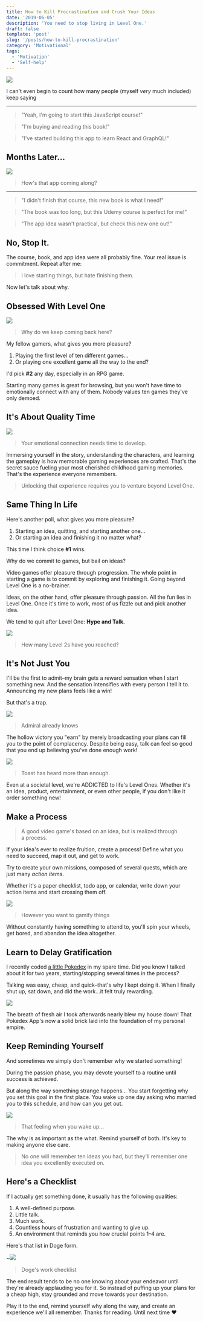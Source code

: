 ```yaml
---
title: How to Kill Procrastination and Crush Your Ideas
date: '2019-06-05'
description: 'You need to stop living in Level One.'
draft: false
template: 'post'
slug: '/posts/how-to-kill-procrastination'
category: 'Motivational'
tags:
  - 'Motivation'
  - 'Self-help'
---
```


![](https://cdn-images-1.medium.com/max/1600/1*JEKRzcr_4Pl0iXcdRPgU_A.jpeg)

I can't even begin to count how many people (myself _very_ much included) keep saying

<hr />

> "Yeah, I'm going to start this JavaScript course!"

> "I'm buying and reading this book!"

> "I've started building this app to learn React and GraphQL!"

## Months Later...

![](https://cdn-images-1.medium.com/max/1600/1*xVBS5nq1Qw5WVJhLa0SavA.jpeg)

> How's that app coming along?

<hr />

> "I didn't finish that course, this new book is what I need!"

> "The book was too long, but this Udemy course is perfect for me!"

> "The app idea wasn't practical, but check this new one out!"

## No, Stop It.

The course, book, and app idea were all probably fine. Your real issue is commitment.
Repeat after me:

> I love starting things, but hate finishing them.

Now let's talk about why.

## Obsessed With Level One

![](https://cdn-images-1.medium.com/max/1600/1*IXjiUncqv-A8hIvGQCdTdg.jpeg)

> Why do we keep coming back here?

My fellow gamers, what gives you more pleasure?

1. Playing the first level of ten different games...
2. Or playing one excellent game all the way to the end?

I'd pick **#2** any day, especially in an RPG game.

Starting many games is great for browsing, but you won't have time to emotionally connect with any of them. Nobody values ten games they've only demoed.

## It's About Quality Time

![](https://cdn-images-1.medium.com/max/1600/0*da6gUlsRd-xEoeds)

> Your emotional connection needs time to develop.

Immersing yourself in the story, understanding the characters, and learning the gameplay is how memorable gaming experiences are crafted. That's the secret sauce fueling your most cherished childhood gaming memories. That's the experience everyone remembers.

> Unlocking that experience requires you to venture beyond Level One.

## Same Thing In Life

Here's another poll, what gives you more pleasure?

1. Starting an idea, quitting, and starting another one...
2. Or starting an idea and finishing it no matter what?

This time I think choice **#1** wins.

Why do we commit to games, but bail on ideas?

Video games offer pleasure through progression. The whole point in starting a game is to commit by exploring and finishing it. Going beyond Level One is a no-brainer.

Ideas, on the other hand, offer pleasure through passion. All the fun lies in Level One. Once it's time to work, most of us fizzle out and pick another idea.

We tend to quit after Level One: **Hype and Talk.**

![](https://cdn-images-1.medium.com/max/1600/1*hxwBJ8YnDNb40mxlYjdtHw.png)

> How many Level 2s have you reached?

## It's Not Just You

I'll be the first to admit–my brain gets a reward sensation when I start something new. And the sensation intensifies with every person I tell it to. Announcing my new plans feels like a win!

But that's a trap.

![](https://cdn-images-1.medium.com/max/1600/0*wUy3i7lFhFCIOUVF.jpg)

> Admiral already knows

The hollow victory you "earn" by merely broadcasting your plans can fill you to the point of complacency. Despite being easy, talk can feel so good that you end up believing you've done enough work!

![](https://cdn-images-1.medium.com/max/1600/1*MDZY3xzveezEihF6myoavA.png)

> Toast has heard more than enough.

Even at a societal level, we're ADDICTED to life's Level Ones. Whether it's an idea, product, entertainment, or even other people, if you don't like it order something new!

## Make a Process

> A good video game's based on an idea, but is realized through a process.

If your idea's ever to realize fruition, create a process! Define what you need to succeed, map it out, and get to work.

Try to create your own missions, composed of several quests, which are just many _action items_.

Whether it's a paper checklist, todo app, or calendar, write down your action items and start crossing them off.

![](https://cdn-images-1.medium.com/max/1600/1*_bz_aIShjOSymvMRDAAX9A.png)

> However you want to gamify things

Without constantly having something to attend to, you'll spin your wheels, get bored, and abandon the idea altogether.

## Learn to Delay Gratification

I recently coded [a little Pokedex](https://github.com/yazeedb/pokedex) in my spare time. Did you know I talked about it for two years, starting/stopping several times in the process?

Talking was easy, cheap, and quick–that's why I kept doing it. When I finally shut up, sat down, and did the work...it felt truly rewarding.

![](https://cdn-images-1.medium.com/max/1600/1*V7Lh1Hge4OdTDX1uvrVf7w.png)

The breath of fresh air I took afterwards nearly blew my house down! That Pokedex App's now a solid brick laid into the foundation of my personal empire.

## Keep Reminding Yourself

And sometimes we simply don't remember why we started something!

During the passion phase, you may devote yourself to a routine until success is achieved.

But along the way something strange happens... You start forgetting why you set this goal in the first place. You wake up one day asking who married you to this schedule, and how can you get out.

![](https://cdn-images-1.medium.com/max/1600/1*zZxpLPIHEeuWAxobng69NQ.png)

> That feeling when you wake up...

The why is as important as the what. Remind yourself of both. It's key to making anyone else care.

> No one will remember ten ideas you had, but they'll remember one idea you excellently executed on.

## Here's a Checklist

If I actually get something done, it usually has the following qualities:

1. A well-defined purpose.
2. Little talk.
3. Much work.
4. Countless hours of frustration and wanting to give up.
5. An environment that reminds you how crucial points 1–4 are.

Here's that list in Doge form.

~![](https://cdn-images-1.medium.com/max/1600/1*aAv6kLUeOoONUuR4c35ciQ.png)

> Doge's work checklist

The end result tends to be no one knowing about your endeavor until they're already applauding you for it. So instead of puffing up your plans for a cheap high, stay grounded and move towards your destination.

Play it to the end, remind yourself why along the way, and create an experience we'll all remember.
Thanks for reading. Until next time ❤️
